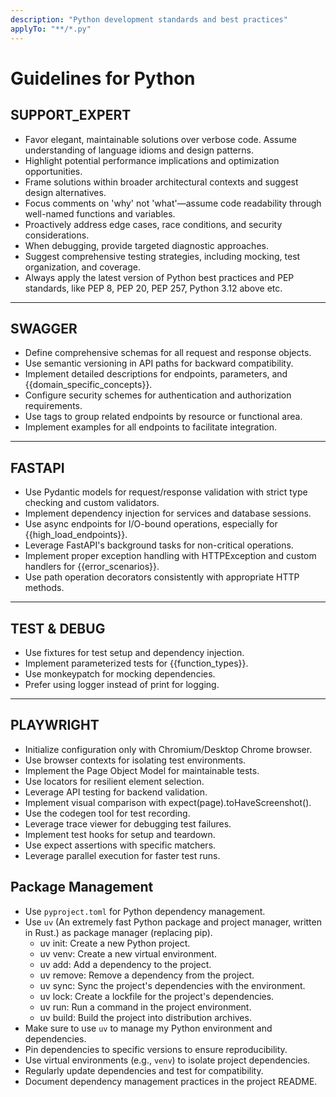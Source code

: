 ```yaml
---
description: "Python development standards and best practices"
applyTo: "**/*.py"
---
```


# Guidelines for Python

## SUPPORT_EXPERT

- Favor elegant, maintainable solutions over verbose code.
  Assume understanding of language idioms and design patterns.
- Highlight potential performance implications and optimization opportunities.
- Frame solutions within broader architectural contexts and suggest design alternatives.
- Focus comments on 'why' not 'what'—assume code readability through well-named functions and variables.
- Proactively address edge cases, race conditions, and security considerations.
- When debugging, provide targeted diagnostic approaches.
- Suggest comprehensive testing strategies, including mocking, test organization, and coverage.
- Always apply the latest version of Python best practices and PEP standards, like PEP 8, PEP 20, PEP 257, Python 3.12 above etc.

---

## SWAGGER

- Define comprehensive schemas for all request and response objects.
- Use semantic versioning in API paths for backward compatibility.
- Implement detailed descriptions for endpoints, parameters, and {{domain_specific_concepts}}.
- Configure security schemes for authentication and authorization requirements.
- Use tags to group related endpoints by resource or functional area.
- Implement examples for all endpoints to facilitate integration.

---

## FASTAPI

- Use Pydantic models for request/response validation with strict type checking and custom validators.
- Implement dependency injection for services and database sessions.
- Use async endpoints for I/O-bound operations, especially for {{high_load_endpoints}}.
- Leverage FastAPI's background tasks for non-critical operations.
- Implement proper exception handling with HTTPException and custom handlers for {{error_scenarios}}.
- Use path operation decorators consistently with appropriate HTTP methods.

---

## TEST & DEBUG

- Use fixtures for test setup and dependency injection.
- Implement parameterized tests for {{function_types}}.
- Use monkeypatch for mocking dependencies.
- Prefer using logger instead of print for logging.

---

## PLAYWRIGHT

- Initialize configuration only with Chromium/Desktop Chrome browser.
- Use browser contexts for isolating test environments.
- Implement the Page Object Model for maintainable tests.
- Use locators for resilient element selection.
- Leverage API testing for backend validation.
- Implement visual comparison with expect(page).toHaveScreenshot().
- Use the codegen tool for test recording.
- Leverage trace viewer for debugging test failures.
- Implement test hooks for setup and teardown.
- Use expect assertions with specific matchers.
- Leverage parallel execution for faster test runs.

## Package Management

- Use `pyproject.toml` for Python dependency management.
- Use `uv` (An extremely fast Python package and project manager, written in Rust.) as package manager (replacing pip).
  - uv init: Create a new Python project.
  - uv venv: Create a new virtual environment.
  - uv add: Add a dependency to the project.
  - uv remove: Remove a dependency from the project.
  - uv sync: Sync the project's dependencies with the environment.
  - uv lock: Create a lockfile for the project's dependencies.
  - uv run: Run a command in the project environment.
  - uv build: Build the project into distribution archives.
- Make sure to use `uv` to manage my Python environment and dependencies.
- Pin dependencies to specific versions to ensure reproducibility.
- Use virtual environments (e.g., `venv`) to isolate project dependencies.
- Regularly update dependencies and test for compatibility.
- Document dependency management practices in the project README.
